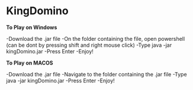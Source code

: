 # KingDomino

**To Play on Windows**

-Download the .jar file 
-On the folder containing the file, open powershell (can be dont by pressing shift and right mouse click)
-Type java -jar kingDomino.jar
-Press Enter
-Enjoy!

**To Play on MACOS**

-Download the .jar file 
-Navigate to the folder containing the .jar file
-Type java -jar kingDomino.jar
-Press Enter
-Enjoy!
